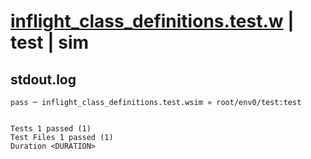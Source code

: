 # [inflight_class_definitions.test.w](../../../../../examples/tests/valid/inflight_class_definitions.test.w) | test | sim

## stdout.log
```log
pass ─ inflight_class_definitions.test.wsim » root/env0/test:test
 
 
Tests 1 passed (1)
Test Files 1 passed (1)
Duration <DURATION>
```

